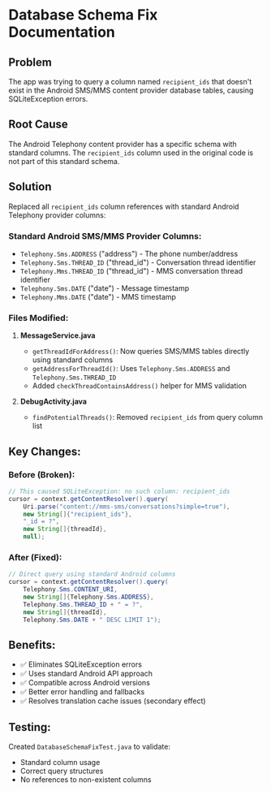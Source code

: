 # Database Schema Fix Documentation

## Problem
The app was trying to query a column named `recipient_ids` that doesn't exist in the Android SMS/MMS content provider database tables, causing SQLiteException errors.

## Root Cause
The Android Telephony content provider has a specific schema with standard columns. The `recipient_ids` column used in the original code is not part of this standard schema.

## Solution
Replaced all `recipient_ids` column references with standard Android Telephony provider columns:

### Standard Android SMS/MMS Provider Columns:
- `Telephony.Sms.ADDRESS` ("address") - The phone number/address  
- `Telephony.Sms.THREAD_ID` ("thread_id") - Conversation thread identifier
- `Telephony.Mms.THREAD_ID` ("thread_id") - MMS conversation thread identifier
- `Telephony.Sms.DATE` ("date") - Message timestamp
- `Telephony.Mms.DATE` ("date") - MMS timestamp

### Files Modified:

1. **MessageService.java**
   - `getThreadIdForAddress()`: Now queries SMS/MMS tables directly using standard columns
   - `getAddressForThreadId()`: Uses `Telephony.Sms.ADDRESS` and `Telephony.Sms.THREAD_ID` 
   - Added `checkThreadContainsAddress()` helper for MMS validation

2. **DebugActivity.java**
   - `findPotentialThreads()`: Removed `recipient_ids` from query column list

## Key Changes:

### Before (Broken):
```java
// This caused SQLiteException: no such column: recipient_ids
cursor = context.getContentResolver().query(
    Uri.parse("content://mms-sms/conversations?simple=true"),
    new String[]{"recipient_ids"},
    "_id = ?",
    new String[]{threadId},
    null);
```

### After (Fixed):
```java  
// Direct query using standard Android columns
cursor = context.getContentResolver().query(
    Telephony.Sms.CONTENT_URI,
    new String[]{Telephony.Sms.ADDRESS},
    Telephony.Sms.THREAD_ID + " = ?",
    new String[]{threadId},
    Telephony.Sms.DATE + " DESC LIMIT 1");
```

## Benefits:
- ✅ Eliminates SQLiteException errors
- ✅ Uses standard Android API approach
- ✅ Compatible across Android versions
- ✅ Better error handling and fallbacks
- ✅ Resolves translation cache issues (secondary effect)

## Testing:
Created `DatabaseSchemaFixTest.java` to validate:
- Standard column usage
- Correct query structures
- No references to non-existent columns